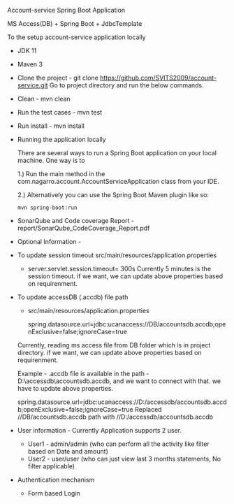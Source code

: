 Account-service Spring Boot Application

MS Access(DB) + Spring Boot + JdbcTemplate

To the setup account-service application locally
* JDK 11
* Maven 3

* Clone the project - git clone https://github.com/SVITS2009/account-service.git
  Go to project directory and run the below commands.

* Clean - mvn clean
* Run the test cases - mvn test
* Run install - mvn install

* Running the application locally

  There are several ways to run a Spring Boot application on your local machine. One way is to
  
  1.) Run the main method in the com.nagarro.account.AccountServiceApplication class from your IDE.
  
  2.) Alternatively you can use the Spring Boot Maven plugin like so:
  
      mvn spring-boot:run

* SonarQube and Code coverage Report - report/SonarQube_CodeCoverage_Report.pdf


* Optional Information -

- To update session timeout
  src/main/resources/application.properties
    * server.servlet.session.timeout= 300s
      Currently 5 minutes is the session timeout. if we want, we can update above properties based on requirenment.

- To update accessDB (.accdb) file path
    * src/main/resources/application.properties
    
      spring.datasource.url=jdbc:ucanaccess://DB/accountsdb.accdb;openExclusive=false;ignoreCase=true

  Currently, reading ms access file from DB folder which is in project directory. if we want, we can update above properties based on requirenment.
  
  Example - .accdb file is available in the path - D:\accessdb\accountsdb.accdb, and we want to connect with that. we have to update above properties.

  spring.datasource.url=jdbc:ucanaccess://D:/accessdb/accountsdb.accdb;openExclusive=false;ignoreCase=true
  Replaced //DB/accountsdb.accdb path with //D:/accessdb/accountsdb.accdb

- User information -
  Currently Application supports 2 user.
    * User1 - admin/admin (who can perform all the activity like filter based on Date and amount)
    * User2 - user/user (who can just view last 3 months statements, No filter applicable)

- Authentication mechanism
    * Form based Login
  
    




